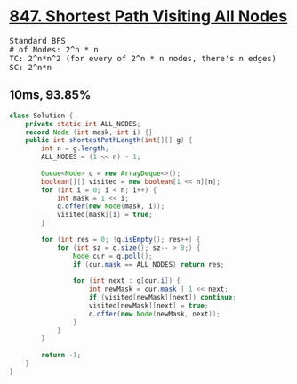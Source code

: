 # [847. Shortest Path Visiting All Nodes](https://leetcode.com/problems/shortest-path-visiting-all-nodes/)
<pre>
Standard BFS
# of Nodes: 2^n * n
TC: 2^n*n^2 (for every of 2^n * n nodes, there's n edges)
SC: 2^n*n
</pre>
## 10ms, 93.85%
```java
class Solution {
    private static int ALL_NODES;
    record Node (int mask, int i) {}
    public int shortestPathLength(int[][] g) {
        int n = g.length;
        ALL_NODES = (1 << n) - 1;
        
        Queue<Node> q = new ArrayDeque<>();
        boolean[][] visited = new boolean[1 << n][n];
        for (int i = 0; i < n; i++) {
            int mask = 1 << i;
            q.offer(new Node(mask, i));
            visited[mask][i] = true;
        }
        
        for (int res = 0; !q.isEmpty(); res++) {
            for (int sz = q.size(); sz-- > 0;) {
                Node cur = q.poll();
                if (cur.mask == ALL_NODES) return res;
                
                for (int next : g[cur.i]) {
                    int newMask = cur.mask | 1 << next;
                    if (visited[newMask][next]) continue;
                    visited[newMask][next] = true;
                    q.offer(new Node(newMask, next));
                }
            }
        }
        
        return -1;
    }
}
```